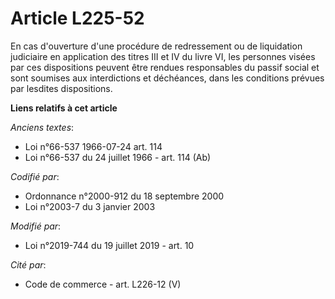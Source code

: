 # Article L225-52

En cas d'ouverture d'une procédure de redressement ou de liquidation judiciaire en application des titres III et IV du livre
VI, les personnes visées par ces dispositions peuvent être rendues responsables du passif social et sont soumises aux
interdictions et déchéances, dans les conditions prévues par lesdites dispositions.

**Liens relatifs à cet article**

_Anciens textes_:

  - Loi n°66-537 1966-07-24 art. 114
  - Loi n°66-537 du 24 juillet 1966 - art. 114 (Ab)

_Codifié par_:

  - Ordonnance n°2000-912 du 18 septembre 2000
  - Loi n°2003-7 du 3 janvier 2003

_Modifié par_:

  - Loi n°2019-744 du 19 juillet 2019 - art. 10

_Cité par_:

  - Code de commerce - art. L226-12 (V)
